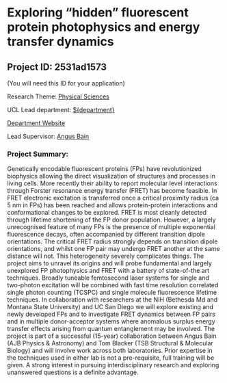 # Exploring “hidden” fluorescent protein photophysics and energy transfer dynamics

## Project ID: **2531ad1573**
(You will need this ID for your application)

Research Theme: [Physical Sciences](../themes/physical-sciences.md)

UCL Lead department: [${department}](../departments/physics-and-astronomy.md)

[Department Website](https://www.ucl.ac.uk/physics-astronomy)

Lead Supervisor: [Angus Bain](https://profiles.ucl.ac.uk/10704)

### Project Summary:

Genetically encodable fluorescent proteins (FPs) have revolutionized biophysics allowing the direct visualization of structures and processes in living cells. More recently their ability to report molecular level interactions through Forster resonance energy transfer (FRET) has become feasible. In FRET electronic excitation is transferred once a critical proximity radius (ca 5 nm in FPs) has been reached and allows protein-protein interactions and conformational changes to be explored. FRET is most cleanly detected through lifetime shortening of the FP donor population. However, a largely unrecognised feature of many FPs is the presence of multiple exponential fluorescence decays, often accompanied by different transition dipole orientations. The critical FRET radius strongly depends on transition dipole orientations, and whilst one FP pair may undergo FRET another at the same distance will not. This heterogeneity severely complicates things. The project aims to unravel its origins and will probe fundamental and largely unexplored FP photophysics and FRET with a battery of state-of-the art techniques. Broadly tuneable femtosecond laser systems for single and two-photon excitation will be combined with fast time resolution correlated single photon counting (TCSPC) and single molecule fluorescence lifetime techniques. 
In collaboration with researchers at the NIH (Bethesda Md and Montana State University) and UC San Diego we will explore existing and newly developed FPs and to investigate FRET dynamics between FP pairs and in multiple donor-acceptor systems where anomalous surplus energy transfer effects arising from quantum entanglement may be involved. 
The project is part of a successful (15-year) collaboration between Angus Bain (AJB Physics & Astronomy) and Tom Blacker (TSB Structural & Molecular Biology) and will involve work across both laboratories. Prior expertise in the techniques used in either lab is not a pre-requisite, full training will be given. A strong interest in pursuing interdisciplinary research and exploring unanswered questions is a definite advantage.
